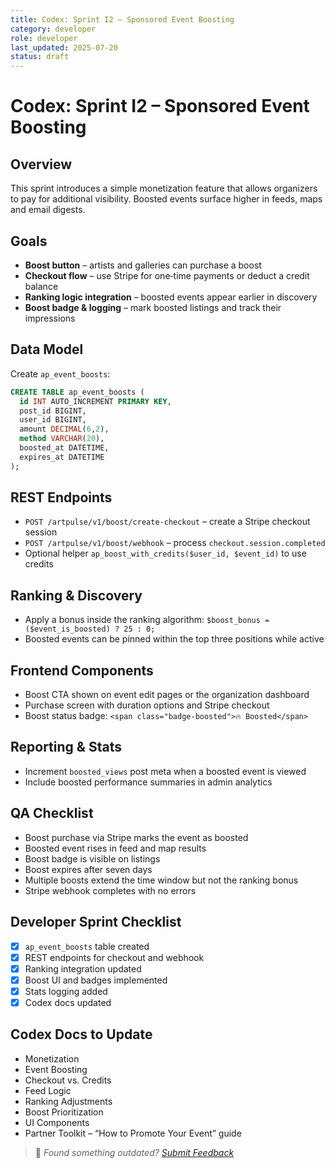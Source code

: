 ```yaml
---
title: Codex: Sprint I2 – Sponsored Event Boosting
category: developer
role: developer
last_updated: 2025-07-20
status: draft
---
```

# Codex: Sprint I2 – Sponsored Event Boosting

## Overview
This sprint introduces a simple monetization feature that allows organizers to pay for additional visibility. Boosted events surface higher in feeds, maps and email digests.

## Goals
- **Boost button** – artists and galleries can purchase a boost
- **Checkout flow** – use Stripe for one‑time payments or deduct a credit balance
- **Ranking logic integration** – boosted events appear earlier in discovery
- **Boost badge & logging** – mark boosted listings and track their impressions

## Data Model
Create `ap_event_boosts`:

```sql
CREATE TABLE ap_event_boosts (
  id INT AUTO_INCREMENT PRIMARY KEY,
  post_id BIGINT,
  user_id BIGINT,
  amount DECIMAL(6,2),
  method VARCHAR(20),
  boosted_at DATETIME,
  expires_at DATETIME
);
```

## REST Endpoints
- `POST /artpulse/v1/boost/create-checkout` – create a Stripe checkout session
- `POST /artpulse/v1/boost/webhook` – process `checkout.session.completed`
- Optional helper `ap_boost_with_credits($user_id, $event_id)` to use credits

## Ranking & Discovery
- Apply a bonus inside the ranking algorithm: `$boost_bonus = ($event_is_boosted) ? 25 : 0;`
- Boosted events can be pinned within the top three positions while active

## Frontend Components
- Boost CTA shown on event edit pages or the organization dashboard
- Purchase screen with duration options and Stripe checkout
- Boost status badge: `<span class="badge-boosted">🔥 Boosted</span>`

## Reporting & Stats
- Increment `boosted_views` post meta when a boosted event is viewed
- Include boosted performance summaries in admin analytics

## QA Checklist
- Boost purchase via Stripe marks the event as boosted
- Boosted event rises in feed and map results
- Boost badge is visible on listings
- Boost expires after seven days
- Multiple boosts extend the time window but not the ranking bonus
- Stripe webhook completes with no errors

## Developer Sprint Checklist
- [x] `ap_event_boosts` table created
- [x] REST endpoints for checkout and webhook
- [x] Ranking integration updated
- [x] Boost UI and badges implemented
- [x] Stats logging added
- [x] Codex docs updated

## Codex Docs to Update
- Monetization
- Event Boosting
- Checkout vs. Credits
- Feed Logic
- Ranking Adjustments
- Boost Prioritization
- UI Components
- Partner Toolkit – “How to Promote Your Event” guide

> 💬 *Found something outdated? [Submit Feedback](feedback.md)*
